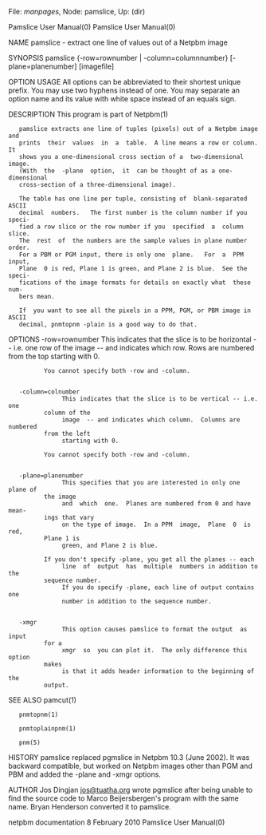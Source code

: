 File: *manpages*,  Node: pamslice,  Up: (dir)

Pamslice User Manual(0)                                Pamslice User Manual(0)



NAME
       pamslice - extract one line of values out of a Netpbm image


SYNOPSIS
       pamslice  {-row=rownumber  | -column=columnnumber} [-plane=planenumber]
       [imagefile]


OPTION USAGE
       All options can be abbreviated to their shortest  unique  prefix.   You
       may  use  two  hyphens instead of one.  You may separate an option name
       and its value with white space instead of an equals sign.


DESCRIPTION
       This program is part of Netpbm(1)

       pamslice extracts one line of tuples (pixels) out of a Netpbm image and
       prints  their  values  in  a  table.  A line means a row or column.  It
       shows you a one-dimensional cross section of a  two-dimensional  image.
       (With  the  -plane  option,  it  can be thought of as a one-dimensional
       cross-section of a three-dimensional image).

       The table has one line per tuple, consisting of  blank-separated  ASCII
       decimal  numbers.   The first number is the column number if you speci-
       fied a row slice or the row number if you  specified  a  column  slice.
       The  rest  of  the numbers are the sample values in plane number order.
       For a PBM or PGM input, there is only one  plane.   For  a  PPM  input,
       Plane  0 is red, Plane 1 is green, and Plane 2 is blue.  See the speci-
       fications of the image formats for details on exactly what  these  num-
       bers mean.

       If  you want to see all the pixels in a PPM, PGM, or PBM image in ASCII
       decimal, pnmtopnm -plain is a good way to do that.


OPTIONS
       -row=rownumber
                   This indicates that the slice is to be horizontal  --  i.e.
              one row of the
                   image  --  and indicates which row.  Rows are numbered from
              the top
                   starting with 0.

              You cannot specify both -row and -column.


       -column=colnumber
                   This indicates that the slice is to be vertical -- i.e. one
              column of the
                   image  -- and indicates which column.  Columns are numbered
              from the left
                   starting with 0.

              You cannot specify both -row and -column.


       -plane=planenumber
                   This specifies that you are interested in only one plane of
              the image
                   and  which  one.  Planes are numbered from 0 and have mean-
              ings that vary
                   on the type of image.  In a PPM  image,  Plane  0  is  red,
              Plane 1 is
                   green, and Plane 2 is blue.

              If you don't specify -plane, you get all the planes -- each
                   line  of  output  has  multiple  numbers in addition to the
              sequence number.
                   If you do specify -plane, each line of output contains one
                   number in addition to the sequence number.


       -xmgr
                   This option causes pamslice to format the output  as  input
              for a
                   xmgr  so  you can plot it.  The only difference this option
              makes
                   is that it adds header information to the beginning of  the
              output.




SEE ALSO
       pamcut(1)

       pnmtopnm(1)

       pnmtoplainpnm(1)

       pnm(5)



HISTORY
       pamslice replaced pgmslice in Netpbm 10.3 (June 2002).  It was backward
       compatible, but worked on Netpbm images other  than  PGM  and  PBM  and
       added the -plane and -xmgr options.


AUTHOR
       Jos  Dingjan <jos@tuatha.org> wrote pgmslice after being unable to find
       the source code to Marco Beijersbergen's program with  the  same  name.
       Bryan Henderson converted it to pamslice.



netpbm documentation            8 February 2010        Pamslice User Manual(0)
